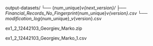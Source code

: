 output-datasets/
  └── {num_unique}_v{next_version}/
       ├── Financial_Records_No_Fingerprint_{num_unique}_v{version}.csv
       └── modification_log_{num_unique}_v{version}.csv

ex1_2_12442103_Georgiev_Marko.zip

ex1_2_12442103_Georgiev_Marko_1.csv